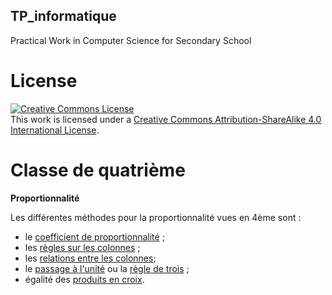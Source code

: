 ## TP_informatique

Practical Work in Computer Science for Secondary School

# License

<a rel="license" href="http://creativecommons.org/licenses/by-sa/4.0/"><img alt="Creative Commons License" style="border-width:0" src="https://i.creativecommons.org/l/by-sa/4.0/88x31.png" /></a><br />This work is licensed under a <a rel="license" href="http://creativecommons.org/licenses/by-sa/4.0/">Creative Commons Attribution-ShareAlike 4.0 International License</a>.

# Classe de quatrième

__Proportionnalité__

Les différentes méthodes pour la proportionnalité vues en 4ème sont :

* le [coefficient de proportionnalité](https://fr.wikipedia.org/wiki/Coefficient#Coefficient_de_proportionnalit.C3.A9) ; 
* les [règles sur les colonnes](https://fr.wikipedia.org/wiki/Proportionnalit%C3%A9#Tableau_de_proportionnalit%C3%A9) ;
* les [relations entre les colonnes](https://fr.wikipedia.org/wiki/Proportionnalit%C3%A9#Tableau_de_proportionnalit%C3%A9); 
* le [passage à l'unité](https://fr.wikipedia.org/wiki/R%C3%A8gle_de_trois#R%C3%A9duction_%C3%A0_l'unit%C3%A9) ou la [règle de trois](https://fr.wikipedia.org/wiki/R%C3%A8gle_de_trois) ;
* égalité des [produits en croix](https://fr.wikipedia.org/wiki/R%C3%A8gle_de_trois#Produits_en_croix).
